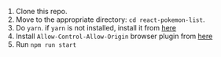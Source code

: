 1. Clone this repo.
2. Move to the appropriate directory: `cd react-pokemon-list`.<br />
3. Do `yarn`. if `yarn` is not installed, install it from <a href="https://yarnpkg.com/lang/en/docs/install/">here</a>
4. Install `Allow-Control-Allow-Origin` browser plugin from <a href="https://chrome.google.com/webstore/detail/allow-control-allow-origi/nlfbmbojpeacfghkpbjhddihlkkiljbi?hl=en">here</a>
6. Run `npm run start`
